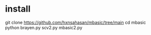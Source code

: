# install
git clone https://github.com/hxnsahasan/mbasic/tree/main
cd mbasic
python brayen.py
scv2.py
mbasic2.py
